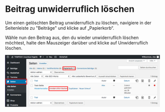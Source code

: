 # Beitrag unwiderruflich löschen

Um einen gelöschten Beitrag unwiderruflich zu löschen, navigiere in der Seitenleiste zu "Beiträge" und klicke auf „Papierkorb“.

Wähle nun den Beitrag aus, den du wieder unwiderruflich löschen möchtest, halte den Mauszeiger darüber und klicke auf Unwiderruflich löschen.

![test-image](./assets/really_relete.jpg)
